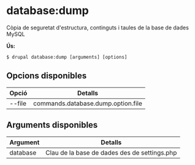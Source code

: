 # database:dump
Còpia de seguretat d'estructura, continguts i taules de la base de dades MySQL

**Ús:**
```
$ drupal database:dump [arguments] [options]
```

## Opcions disponibles
Opció | Detalls
-------|-------------
--file | commands.database.dump.option.file

## Arguments disponibles
Argument | Detalls
---------|-------------
database | Clau de la base de dades des de settings.php
